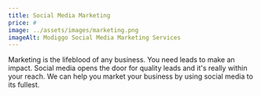 ```yaml
---
title: Social Media Marketing
price: #
image: ../assets/images/marketing.png
imageAlt: Modiggo Social Media Marketing Services
---
```


Marketing is the lifeblood of any business. You need leads to make an impact. Social media opens the door for quality leads and it's really within your reach. We can help you market your business by using social media to its fullest.